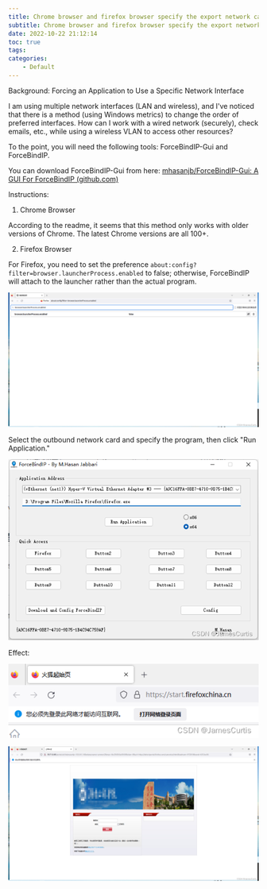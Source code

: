 ```yaml
---
title: Chrome browser and firefox browser specify the export network card for Internet access How to configure dual network card for Internet access
subtitle: Chrome browser and firefox browser specify the export network card for Internet access How to configure dual network card for Internet access
date: 2022-10-22 21:12:14
toc: true
tags: 
categories: 
    - Default
---
```


Background: Forcing an Application to Use a Specific Network Interface

I am using multiple network interfaces (LAN and wireless), and I've noticed that there is a method (using Windows metrics) to change the order of preferred interfaces. How can I work with a wired network (securely), check emails, etc., while using a wireless VLAN to access other resources?

To the point, you will need the following tools: ForceBindIP-Gui and ForceBindIP.

You can download ForceBindIP-Gui from here: [mhasanjb/ForceBindIP-Gui: A GUI For ForceBindIP (github.com)](https://github.com/mhasanjb/ForceBindIP-Gui)

Instructions:

1. Chrome Browser

According to the readme, it seems that this method only works with older versions of Chrome. The latest Chrome versions are all 100+.

2. Firefox Browser

For Firefox, you need to set the preference `about:config?filter=browser.launcherProcess.enabled` to false; otherwise, ForceBindIP will attach to the launcher rather than the actual program.

![16936512345391693651233887.png](https://raw.githubusercontent.com/james-curtis/james-curtis.github.io/main/static/images/16936512345391693651233887.png)

Select the outbound network card and specify the program, then click "Run Application."

![16936512455351693651245225.png](https://raw.githubusercontent.com/james-curtis/james-curtis.github.io/main/static/images/16936512455351693651245225.png)

Effect:

![16936512565411693651256481.png](https://raw.githubusercontent.com/james-curtis/james-curtis.github.io/main/static/images/16936512565411693651256481.png)

![16936512665391693651266038.png](https://raw.githubusercontent.com/james-curtis/james-curtis.github.io/main/static/images/16936512665391693651266038.png)
